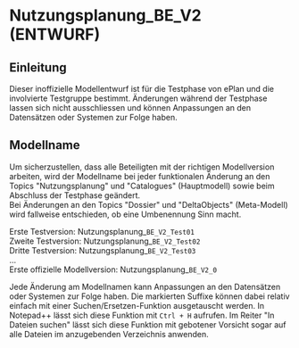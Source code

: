 # Nutzungsplanung_BE_V2 (ENTWURF)

## Einleitung
Dieser inoffizielle Modellentwurf ist für die Testphase von ePlan und die involvierte Testgruppe bestimmt. Änderungen während der Testphase lassen sich nicht ausschliessen und können Anpassungen an den Datensätzen oder Systemen zur Folge haben.

## Modellname
Um sicherzustellen, dass alle Beteiligten mit der richtigen Modellversion arbeiten, wird der Modellname bei jeder funktionalen Änderung an den Topics "Nutzungsplanung" und "Catalogues" (Hauptmodell) sowie beim Abschluss der Testphase geändert.<br>
Bei Änderungen an den Topics "Dossier" und "DeltaObjects" (Meta-Modell) wird fallweise entschieden, ob eine Umbenennung Sinn macht.

Erste Testversion: Nutzungsplanung_`BE_V2_Test01`<br>
Zweite Testversion: Nutzungsplanung_`BE_V2_Test02`<br>
Dritte Testversion: Nutzungsplanung_`BE_V2_Test03`<br>
...<br>
Erste offizielle Modellversion: Nutzungsplanung_`BE_V2_0`

Jede Änderung am Modellnamen kann Anpassungen an den Datensätzen oder Systemen zur Folge haben. Die markierten Suffixe können dabei relativ einfach mit einer Suchen/Ersetzen-Funktion ausgetauscht werden. In Notepad++ lässt sich diese Funktion mit `Ctrl + H` aufrufen. Im Reiter "In Dateien suchen" lässt sich diese Funktion mit gebotener Vorsicht sogar auf alle Dateien im anzugebenden Verzeichnis anwenden.
